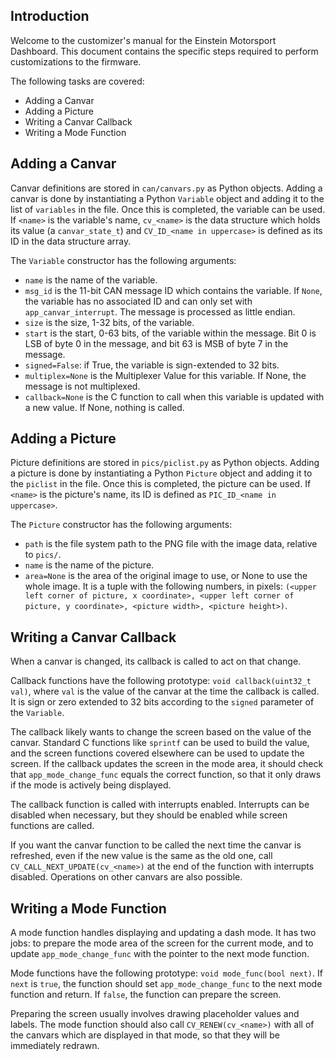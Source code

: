 ## Introduction

Welcome to the customizer's manual for the Einstein Motorsport Dashboard. This document contains the specific steps required to perform customizations to the firmware.

The following tasks are covered:
* Adding a Canvar
* Adding a Picture
* Writing a Canvar Callback
* Writing a Mode Function

## Adding a Canvar

Canvar definitions are stored in `can/canvars.py` as Python objects. Adding a canvar is done by instantiating a Python `Variable` object and adding it to the list of `variables` in the file. Once this is completed, the variable can be used. If `<name>` is the variable's name, `cv_<name>` is the data structure which holds its value (a `canvar_state_t`) and `CV_ID_<name in uppercase>` is defined as its ID in the data structure array.

The `Variable` constructor has the following arguments:
* `name` is the name of the variable.
* `msg_id` is the 11-bit CAN message ID which contains the variable. If `None`, the variable has no associated ID and can only set with `app_canvar_interrupt`. The message is processed as little endian.
* `size` is the size, 1-32 bits, of the variable.
* `start` is the start, 0-63 bits, of the variable within the message. Bit 0 is LSB of byte 0 in the message, and bit 63 is MSB of byte 7 in the message.
* `signed=False`: if True, the variable is sign-extended to 32 bits.
* `multiplex=None` is the Multiplexer Value for this variable. If None, the message is not multiplexed.
* `callback=None` is the C function to call when this variable is updated with a new value. If None, nothing is called.

## Adding a Picture

Picture definitions are stored in `pics/piclist.py` as Python objects. Adding a picture is done by instantiating a Python `Picture` object and adding it to the `piclist` in the file. Once this is completed, the picture can be used. If `<name>` is the picture's name, its ID is defined as `PIC_ID_<name in uppercase>`. 

The `Picture` constructor has the following arguments:
* `path` is the file system path to the PNG file with the image data, relative to `pics/`.
* `name` is the name of the picture.
* `area=None` is the area of the original image to use, or None to use the whole image. It is a tuple with the following numbers, in pixels: `(<upper left corner of picture, x coordinate>, <upper left corner of picture, y coordinate>, <picture width>, <picture height>)`.

## Writing a Canvar Callback

When a canvar is changed, its callback is called to act on that change.

Callback functions have the following prototype: `void callback(uint32_t val)`, where `val` is the value of the canvar at the time the callback is called. It is sign or zero extended to 32 bits according to the `signed` parameter of the `Variable`.

The callback likely wants to change the screen based on the value of the canvar. Standard C functions like `sprintf` can be used to build the value, and the screen functions covered elsewhere can be used to update the screen. If the callback updates the screen in the mode area, it should check that `app_mode_change_func` equals the correct function, so that it only draws if the mode is actively being displayed.

The callback function is called with interrupts enabled. Interrupts can be disabled when necessary, but they should be enabled while screen functions are called.

If you want the canvar function to be called the next time the canvar is refreshed, even if the new value is the same as the old one, call `CV_CALL_NEXT_UPDATE(cv_<name>)` at the end of the function with interrupts disabled. Operations on other canvars are also possible.

## Writing a Mode Function

A mode function handles displaying and updating a dash mode. It has two jobs: to prepare the mode area of the screen for the current mode, and to update `app_mode_change_func` with the pointer to the next mode function.

Mode functions have the following prototype: `void mode_func(bool next)`. If `next` is `true`, the function should set `app_mode_change_func` to the next mode function and return. If `false`, the function can prepare the screen.

Preparing the screen usually involves drawing placeholder values and labels. The mode function should also call `CV_RENEW(cv_<name>)` with all of the canvars which are displayed in that mode, so that they will be immediately redrawn.